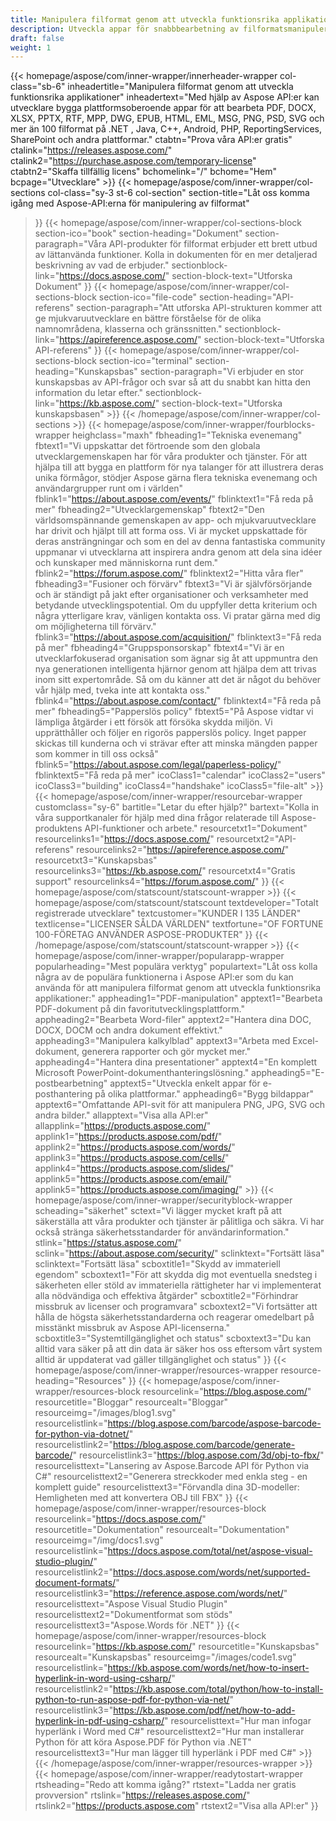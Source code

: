 ```yaml
---
title: Manipulera filformat genom att utveckla funktionsrika applikationer
description: Utveckla appar för snabbbearbetning av filformatsmanipulering med Aspose APIer för .NET, Java, C++, Android, PHP, ReportingServices och andra plattformar.
draft: false
weight: 1
---
```

{{< homepage/aspose/com/inner-wrapper/innerheader-wrapper col-class="sb-6"
inheadertitle="Manipulera filformat genom att utveckla funktionsrika applikationer"
inheadertext="Med hjälp av Aspose API:er kan utvecklare bygga plattformsoberoende appar för att bearbeta PDF, DOCX, XLSX, PPTX, RTF, MPP, DWG, EPUB, HTML, EML, MSG, PNG, PSD, SVG och mer än 100 filformat på .NET , Java, C++, Android, PHP, ReportingServices, SharePoint och andra plattformar."
ctabtn="Prova våra API:er gratis"
ctalink="https://releases.aspose.com/"
ctalink2="https://purchase.aspose.com/temporary-license"
ctabtn2="Skaffa tillfällig licens"
bchomelink="/"
bchome="Hem"
bcpage="Utvecklare" >}}
{{< homepage/aspose/com/inner-wrapper/col-sections
col-class="sy-3 st-6 col-section"
section-title="Låt oss komma igång med Aspose-API:erna för manipulering av filformat"
>}}
{{< homepage/aspose/com/inner-wrapper/col-sections-block section-ico="book"
section-heading="Dokument"
section-paragraph="Våra API-produkter för filformat erbjuder ett brett utbud av lättanvända funktioner. Kolla in dokumenten för en mer detaljerad beskrivning av vad de erbjuder."
sectionblock-link="https://docs.aspose.com/"
section-block-text="Utforska Dokument"
>}}
{{< homepage/aspose/com/inner-wrapper/col-sections-block section-ico="file-code"
section-heading="API-referens"
section-paragraph="Att utforska API-strukturen kommer att ge mjukvaruutvecklare en bättre förståelse för de olika namnområdena, klasserna och gränssnitten."
sectionblock-link="https://apireference.aspose.com/"
section-block-text="Utforska API-referens"
>}}
{{< homepage/aspose/com/inner-wrapper/col-sections-block
section-ico="terminal"
section-heading="Kunskapsbas"
section-paragraph="Vi erbjuder en stor kunskapsbas av API-frågor och svar så att du snabbt kan hitta den information du letar efter."
sectionblock-link="https://kb.aspose.com/"
section-block-text="Utforska kunskapsbasen" >}}
{{< /homepage/aspose/com/inner-wrapper/col-sections >}}
 {{< homepage/aspose/com/inner-wrapper/fourblocks-wrapper
 heighclass="maxh"
 fbheading1="Tekniska evenemang"
 fbtext1="Vi uppskattar det förtroende som den globala utvecklargemenskapen har för våra produkter och tjänster. För att hjälpa till att bygga en plattform för nya talanger för att illustrera deras unika förmågor, stödjer Aspose gärna flera tekniska evenemang och användargrupper runt om i världen"
 fblink1="https://about.aspose.com/events/"
 fblinktext1="Få reda på mer"
 fbheading2="Utvecklargemenskap"
 fbtext2="Den världsomspännande gemenskapen av app- och mjukvaruutvecklare har drivit och hjälpt till att forma oss. Vi är mycket uppskattade för deras ansträngningar och som en del av denna fantastiska community uppmanar vi utvecklarna att inspirera andra genom att dela sina idéer och kunskaper med människorna runt dem."
 fblink2="https://forum.aspose.com/"
 fblinktext2="Hitta våra fler"
 fbheading3="Fusioner och förvärv"
 fbtext3="Vi är självförsörjande och är ständigt på jakt efter organisationer och verksamheter med betydande utvecklingspotential. Om du uppfyller detta kriterium och några ytterligare krav, vänligen kontakta oss. Vi pratar gärna med dig om möjligheterna till förvärv."
 fblink3="https://about.aspose.com/acquisition/"
 fblinktext3="Få reda på mer"
 fbheading4="Gruppsponsorskap"
 fbtext4="Vi är en utvecklarfokuserad organisation som ägnar sig åt att uppmuntra den nya generationen intelligenta hjärnor genom att hjälpa dem att trivas inom sitt expertområde. Så om du känner att det är något du behöver vår hjälp med, tveka inte att kontakta oss."
 fblink4="https://about.aspose.com/contact/"
 fblinktext4="Få reda på mer"
 fbheading5="Papperslös policy"
 fbtext5="På Aspose vidtar vi lämpliga åtgärder i ett försök att försöka skydda miljön. Vi upprätthåller och följer en rigorös papperslös policy. Inget papper skickas till kunderna och vi strävar efter att minska mängden papper som kommer in till oss också"
 fblink5="https://about.aspose.com/legal/paperless-policy/"
 fblinktext5="Få reda på mer"
 icoClass1="calendar" icoClass2="users" icoClass3="building" icoClass4="handshake" icoClass5="file-alt" >}} 
 {{< homepage/aspose/com/inner-wrapper/resourcebar-wrapper customclass="sy-6"
 bartitle="Letar du efter hjälp?"
 bartext="Kolla in våra supportkanaler för hjälp med dina frågor relaterade till Aspose-produktens API-funktioner och arbete."
 resourcetxt1="Dokument"
 resourcelinks1="https://docs.aspose.com/"
 resourcetxt2="API-referens"
 resourcelinks2="https://apireference.aspose.com/"
 resourcetxt3="Kunskapsbas"
 resourcelinks3="https://kb.aspose.com/"
 resourcetxt4="Gratis support"
 resourcelinks4="https://forum.aspose.com/"
 >}}
 {{< homepage/aspose/com/statscount/statscount-wrapper >}}
{{< homepage/aspose/com/statscount/statscount
textdeveloper="Totalt registrerade utvecklare"
textcustomer="KUNDER I 135 LÄNDER"
textlicense="LICENSER SÅLDA VÄRLDEN"
textfortune="OF FORTUNE 100-FÖRETAG ANVÄNDER ASPOSE-PRODUKTER"
>}}
{{< /homepage/aspose/com/statscount/statscount-wrapper >}}
{{< homepage/aspose/com/inner-wrapper/popularapp-wrapper
popularheading="Mest populära verktyg"
populartext="Låt oss kolla några av de populära funktionerna i Aspose API:er som du kan använda för att manipulera filformat genom att utveckla funktionsrika applikationer:"
appheading1="PDF-manipulation"
apptext1="Bearbeta PDF-dokument på din favoritutvecklingsplattform."
appheading2="Bearbeta Word-filer"
apptext2="Hantera dina DOC, DOCX, DOCM och andra dokument effektivt."
appheading3="Manipulera kalkylblad"
apptext3="Arbeta med Excel-dokument, generera rapporter och gör mycket mer."
appheading4="Hantera dina presentationer"
apptext4="En komplett Microsoft PowerPoint-dokumenthanteringslösning."
appheading5="E-postbearbetning"
apptext5="Utveckla enkelt appar för e-posthantering på olika plattformar."
appheading6="Bygg bildappar"
apptext6="Omfattande API-svit för att manipulera PNG, JPG, SVG och andra bilder."
allapptext="Visa alla API:er"
allapplink="https://products.aspose.com/" applink1="https://products.aspose.com/pdf/" applink2="https://products.aspose.com/words/" applink3="https://products.aspose.com/cells/" applink4="https://products.aspose.com/slides/" applink5="https://products.aspose.com/email/" applink5="https://products.aspose.com/imaging/" >}}
{{< homepage/aspose/com/inner-wrapper/securityblock-wrapper
scheading="säkerhet"
sctext="Vi lägger mycket kraft på att säkerställa att våra produkter och tjänster är pålitliga och säkra. Vi har också stränga säkerhetsstandarder för användarinformation."
stlink="https://status.aspose.com/"  sclink="https://about.aspose.com/security/"
sclinktext="Fortsätt läsa"
sclinktext="Fortsätt läsa"
scboxtitle1="Skydd av immateriell egendom"
scboxtext1="För att skydda dig mot eventuella snedsteg i säkerheten eller stöld av immateriella rättigheter har vi implementerat alla nödvändiga och effektiva åtgärder"
scboxtitle2="Förhindrar missbruk av licenser och programvara"
scboxtext2="Vi fortsätter att hålla de högsta säkerhetsstandarderna och reagerar omedelbart på misstänkt missbruk av Aspose API-licenserna."
scboxtitle3="Systemtillgänglighet och status"
scboxtext3="Du kan alltid vara säker på att din data är säker hos oss eftersom vårt system alltid är uppdaterat vad gäller tillgänglighet och status"
>}}
{{< homepage/aspose/com/inner-wrapper/resources-wrapper
resource-heading="Resources"
>}}
{{< homepage/aspose/com/inner-wrapper/resources-block resourcelink="https://blog.aspose.com/"
resourcetitle="Bloggar"
resourcealt="Bloggar"
resourceimg="/images/blog1.svg"
resourcelistlink="https://blog.aspose.com/barcode/aspose-barcode-for-python-via-dotnet/"
resourcelistlink2="https://blog.aspose.com/barcode/generate-barcode/"
resourcelistlink3="https://blog.aspose.com/3d/obj-to-fbx/"
resourcelisttext="Lansering av Aspose.Barcode API för Python via C#"
resourcelisttext2="Generera streckkoder med enkla steg - en komplett guide"
resourcelisttext3="Förvandla dina 3D-modeller: Hemligheten med att konvertera OBJ till FBX"
>}}
{{< homepage/aspose/com/inner-wrapper/resources-block
resourcelink="https://docs.aspose.com/"
resourcetitle="Dokumentation"
resourcealt="Dokumentation"
resourceimg="/img/docs1.svg"
resourcelistlink="https://docs.aspose.com/total/net/aspose-visual-studio-plugin/"
resourcelistlink2="https://docs.aspose.com/words/net/supported-document-formats/"
resourcelistlink3="https://reference.aspose.com/words/net/"
resourcelisttext="Aspose Visual Studio Plugin"
resourcelisttext2="Dokumentformat som stöds"
resourcelisttext3="Aspose.Words för .NET"
>}}
{{< homepage/aspose/com/inner-wrapper/resources-block
resourcelink="https://kb.aspose.com/"
resourcetitle="Kunskapsbas"
resourcealt="Kunskapsbas"
resourceimg="/images/code1.svg"
resourcelistlink="https://kb.aspose.com/words/net/how-to-insert-hyperlink-in-word-using-csharp/"
resourcelistlink2="https://kb.aspose.com/total/python/how-to-install-python-to-run-aspose-pdf-for-python-via-net/"
resourcelistlink3="https://kb.aspose.com/pdf/net/how-to-add-hyperlink-in-pdf-using-csharp/"
resourcelisttext="Hur man infogar hyperlänk i Word med C#"
resourcelisttext2="Hur man installerar Python för att köra Aspose.PDF för Python via .NET"
resourcelisttext3="Hur man lägger till hyperlänk i PDF med C#" >}}
{{< /homepage/aspose/com/inner-wrapper/resources-wrapper >}}
{{< homepage/aspose/com/inner-wrapper/readytostart-wrapper
rtsheading="Redo att komma igång?"
rtstext="Ladda ner gratis provversion"
rtslink="https://releases.aspose.com/"
rtslink2="https://products.aspose.com"
rtstext2="Visa alla API:er"
>}}
